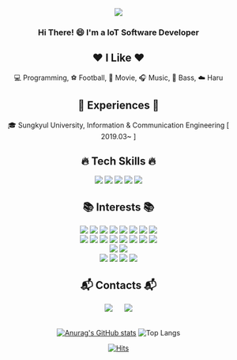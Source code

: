  <div align=center>
	 
  <img src="https://capsule-render.vercel.app/api?type=slice&color=timeAuto&text=TaehyeonKim&fontAlignY=50&fontSize=80&fontColor=000000&height=150">
  
  ### Hi There! 😄 I'm a IoT Software Developer
  
  ## ❤️ I Like ❤️
  💻 Programming, ⚽ Football, 🎥 Movie, 🎧 Music, 🎸 Bass, ☁️ Haru
  <br>
  
  ## 🥇 Experiences 🥇
  🎓 Sungkyul University, Information & Communication Engineering [ 2019.03~ ]
  <br>
  
  ## 🔥 Tech Skills 🔥
<img src="https://img.shields.io/badge/C-A8B9CC?style=flat-square&logo=C&logoColor=black"/>				<!--C-->
<img src="https://img.shields.io/badge/C%23-512BD4?style=flat-square&logo=Csharp&logoColor=white"/>			<!--C#-->
<img src="https://img.shields.io/badge/C++-0599C4?style=flat-square&logo=C%2B%2B&logoColor=white"/>			<!--C++-->
<img src="https://img.shields.io/badge/Python-3776AB?style=flat-square&logo=Python&logoColor=white"/>			<!--Python-->
<img src="https://img.shields.io/badge/Java-007396?style=flat-square&logo=Openjdk&logoColor=white"/>			<!--Java-->
<br>

  ## 📚 Interests 📚
<img src="https://img.shields.io/badge/JavaScript-F7DF1E?style=flat-square&logo=Javascript&logoColor=black"/>		<!--JavaScript-->
<img src="https://img.shields.io/badge/Node.js-339933?style=flat-square&logo=Node.js&logoColor=white"/>			<!--Node.js-->
<img src="https://img.shields.io/badge/Express-000000?style=flat-square&logo=Express&logoColor=white"/>			<!--Express-->
<img src="https://img.shields.io/badge/Spring-6DB33F?style=flat-square&logo=Spring&logoColor=white"/>			<!--Spring-->
<img src="https://img.shields.io/badge/Spring%20Boot-6DB33F?style=flat-square&logo=Springboot&logoColor=white"/>	<!--SpringBoot-->
<img src="https://img.shields.io/badge/Linux-FCC624?style=flat-square&logo=Linux&logoColor=black"/>			<!--Linux-->
<img src="https://img.shields.io/badge/GitHub-181717?style=flat-square&logo=Github&logoColor=white"/>			<!--GitHub-->
<img src="https://img.shields.io/badge/Git-F05032?style=flat-square&logo=Git&logoColor=white"/>				<!--Git-->
</br>
<img src="https://img.shields.io/badge/Raspberry%20Pi-A22846?style=flat-square&logo=RaspberryPi&logoColor=white"/>	<!--Raspberry-->
<img src="https://img.shields.io/badge/Arduino-00878F?style=flat-square&logo=Arduino&logoColor=white"/>			<!--Arduino-->
<img src="https://img.shields.io/badge/Verilog%20HDL-AC162C?style=flat-square&logo=Vonage&logoColor=white"/>		<!--Verilog-->
<img src="https://img.shields.io/badge/HTML-E34F26?style=flat-square&logo=HTML5&logoColor=white"/>			<!--HTML-->
<img src="https://img.shields.io/badge/CSS-1572B6?style=flat-square&logo=CSS3&logoColor=white"/>			<!--CSS-->
<img src="https://img.shields.io/badge/Pug-A86454?style=flat-square&logo=Pug&logoColor=white"/>				<!--Pug-->
<img src="https://img.shields.io/badge/R-276DC3?style=flat-square&logo=R&logoColor=white"/>				<!--R-->
<img src="https://img.shields.io/badge/MySQL-4479A1?style=flat-square&logo=MySQL&logoColor=white"/>			<!--MySQL-->
</br>
<img src="https://img.shields.io/badge/Windows-0078D4?style=flat-square&logo=Windows&logoColor=white"/>			<!--Windows-->
<img src="https://img.shields.io/badge/Visual%20Studio-5C2D91?style=flat-square&logo=visualstudio&logoColor=white"/>	
<img src="https://img.shields.io/badge/Visual%20Studio%20Code-007ACC?style=flat-square&logo=visualstudiocode&logoColor=white"/>
<img src="https://img.shields.io/badge/Eclipse%20IDE-2C2255?style=flat-square&logo=eclipseide&logoColor=white"/>
<img src="https://img.shields.io/badge/Anaconda-44A833?style=flat-square&logo=anaconda&logoColor=white"/>
<img src="https://img.shields.io/badge/Intellij%20IDEA-000000?style=flat-square&logo=intellijidea&logoColor=white"/>
<br>

  ## 📬️ Contacts 📬️
<a href="mailto:TaehyeonEntus@gmail.com">
    <img
        src="https://img.shields.io/badge/Gmail-d14836?style=flat-square&logo=Gmail&logoColor=white&link=mailto:TaehyeonEntus@gmail.com"        
	style="height : auto; margin-left : 10px; margin-right : 10px;"/></a>
  <a href="https://instagram.com/r1ax0gus">
    <img 
        src="http://img.shields.io/badge/-Instagram-F1007E?style=flat&logo=Instagram&logoColor=white&link=https://instagram.com/r1ax0gus/"
        style="height : auto; margin-left : 10px; margin-right : 10px;"/>
  </a>
  <br>
<br>

 [![Anurag's GitHub stats](https://github-readme-stats.vercel.app/api?username=TaehyeonEntus&hide=contribs&theme=tokyonight)](https://github.com/anuraghazra/github-readme-stats)
 ![Top Langs](https://github-readme-stats.vercel.app/api/top-langs/?username=TaehyeonEntus&layout=compact&theme=tokyonight)
 
 [![Hits](https://hits.seeyoufarm.com/api/count/incr/badge.svg?url=https%3A%2F%2Fgithub.com%2FTaehyeonEntus&count_bg=%2379C83D&title_bg=%235CAE4C&icon=&icon_color=%23368C3F&title=hits&edge_flat=false)](https://hits.seeyoufarm.com)

</div>
